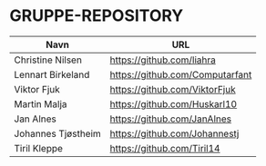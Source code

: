 # GRUPPE-REPOSITORY

| Navn| URL                             |
| --- |---------------------------------|
| Christine Nilsen | https://github.com/liahra |
| Lennart Birkeland | https://github.com/Computarfant |
| Viktor Fjuk | https://github.com/ViktorFjuk |
| Martin Malja | https://github.com/Huskarl10 |
| Jan Alnes | https://github.com/JanAlnes |
| Johannes Tjøstheim | https://github.com/Johannestj |
| Tiril Kleppe | https://github.com/Tiril14 |